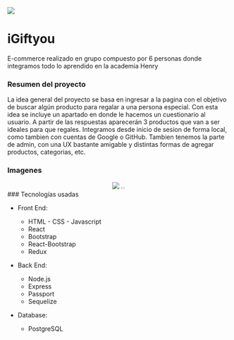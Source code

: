 <p align='left'>
    <img src='https://static.wixstatic.com/media/85087f_0d84cbeaeb824fca8f7ff18d7c9eaafd~mv2.png/v1/fill/w_160,h_30,al_c,q_85,usm_0.66_1.00_0.01/Logo_completo_Color_1PNG.webp' </img>
</p>

# iGiftyou
E-commerce realizado en grupo compuesto por 6 personas donde integramos todo lo aprendido en la academia Henry

### Resumen del proyecto
La idea general del proyecto se basa en ingresar a la pagina con el objetivo de buscar algún producto para regalar a una persona especial. Con esta idea se incluye un apartado en donde le hacemos un cuestionario al usuario. A partir de las respuestas aparecerán 3 productos que van a ser ideales para que regales.
Integramos desde inicio de sesion de forma local, como tambien con cuentas de Google o GitHub. Tambien tenemos la parte de admin, con una UX bastante amigable y distintas formas de agregar productos, categorias, etc.
### Imagenes

<div align="center">
           <img src=https://github.com/matiasnmoyano/iGiftyouE-commerce/blob/main/imgs/client5.png/>
           <img height="5px" width="8px">
           
</div>
### Tecnologías usadas

- Front End:
    + HTML - CSS - Javascript
    + React
    + Bootstrap
    + React-Bootstrap
    + Redux
 
 
- Back End:
    + Node.js
    + Express
    + Passport
    + Sequelize
    
    
- Database: 
    + PostgreSQL


